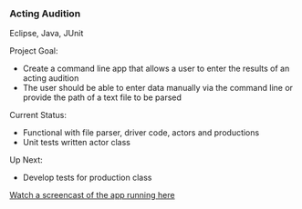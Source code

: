 ### Acting Audition
Eclipse, Java, JUnit

Project Goal:
- Create a command line app that allows a user to enter the results of an acting audition
- The user should be able to enter data manually via the command line or provide the path of a text file to be parsed

Current Status:
- Functional with file parser, driver code, actors and productions
- Unit tests written actor class

Up Next:
- Develop tests for production class

[Watch a screencast of the app running here](https://www.youtube.com/watch?v=4aOqwx3QqTI)
